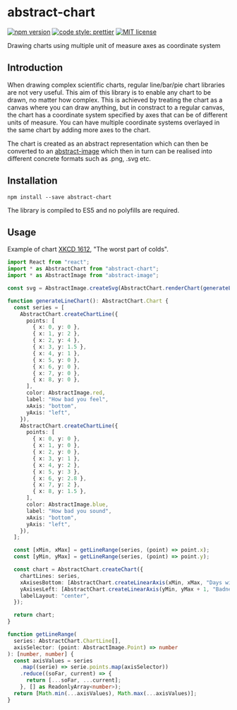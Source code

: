 # abstract-chart

[![npm version][version-image]][version-url]
[![code style: prettier][prettier-image]][prettier-url]
[![MIT license][license-image]][license-url]

Drawing charts using multiple unit of measure axes as coordinate system

## Introduction

When drawing complex scientific charts, regular line/bar/pie chart libraries are not very useful. This aim of this library is to enable any chart to be drawn, no matter how complex. This is achieved by treating the chart as a canvas where you can draw anything, but in constract to a regular canvas, the chart has a coordinate system specified by axes that can be of different units of measure. You can have multiple coordinate systems overlayed in the same chart by adding more axes to the chart.

The chart is created as an abstract representation which can then be converted to an [abstract-image] which then in turn can be realised into different concrete formats such as .png, .svg etc.

## Installation

`npm install --save abstract-chart`

The library is compiled to ES5 and no polyfills are required.

## Usage

Example of chart <a href="https://www.xkcd.com/1612/">XKCD 1612</a>, "The worst part of colds".

```typescript
import React from "react";
import * as AbstractChart from "abstract-chart";
import * as AbstractImage from "abstract-image";

const svg = AbstractImage.createSvg(AbstractChart.renderChart(generateLineChart()));

function generateLineChart(): AbstractChart.Chart {
  const series = [
    AbstractChart.createChartLine({
      points: [
        { x: 0, y: 0 },
        { x: 1, y: 2 },
        { x: 2, y: 4 },
        { x: 3, y: 1.5 },
        { x: 4, y: 1 },
        { x: 5, y: 0 },
        { x: 6, y: 0 },
        { x: 7, y: 0 },
        { x: 8, y: 0 },
      ],
      color: AbstractImage.red,
      label: "How bad you feel",
      xAxis: "bottom",
      yAxis: "left",
    }),
    AbstractChart.createChartLine({
      points: [
        { x: 0, y: 0 },
        { x: 1, y: 0 },
        { x: 2, y: 0 },
        { x: 3, y: 1 },
        { x: 4, y: 2 },
        { x: 5, y: 3 },
        { x: 6, y: 2.8 },
        { x: 7, y: 2 },
        { x: 8, y: 1.5 },
      ],
      color: AbstractImage.blue,
      label: "How bad you sound",
      xAxis: "bottom",
      yAxis: "left",
    }),
  ];

  const [xMin, xMax] = getLineRange(series, (point) => point.x);
  const [yMin, yMax] = getLineRange(series, (point) => point.y);

  const chart = AbstractChart.createChart({
    chartLines: series,
    xAxisesBottom: [AbstractChart.createLinearAxis(xMin, xMax, "Days with cold")],
    yAxisesLeft: [AbstractChart.createLinearAxis(yMin, yMax + 1, "Badness")],
    labelLayout: "center",
  });

  return chart;
}

function getLineRange(
  series: AbstractChart.ChartLine[],
  axisSelector: (point: AbstractImage.Point) => number
): [number, number] {
  const axisValues = series
    .map((serie) => serie.points.map(axisSelector))
    .reduce((soFar, current) => {
      return [...soFar, ...current];
    }, [] as ReadonlyArray<number>);
  return [Math.min(...axisValues), Math.max(...axisValues)];
}
```

[version-image]: https://img.shields.io/npm/v/abstract-chart.svg?style=flat
[version-url]: https://www.npmjs.com/package/abstract-chart
[license-image]: https://img.shields.io/github/license/dividab/abstract-visuals.svg?style=flat
[license-url]: https://opensource.org/licenses/MIT
[prettier-image]: https://img.shields.io/badge/code_style-prettier-ff69b4.svg?style=flat
[prettier-url]: https://github.com/prettier/prettier
[abstract-image]: https://www.npmjs.com/package/abstract-image
[uom]: https://www.npmjs.com/package/uom
